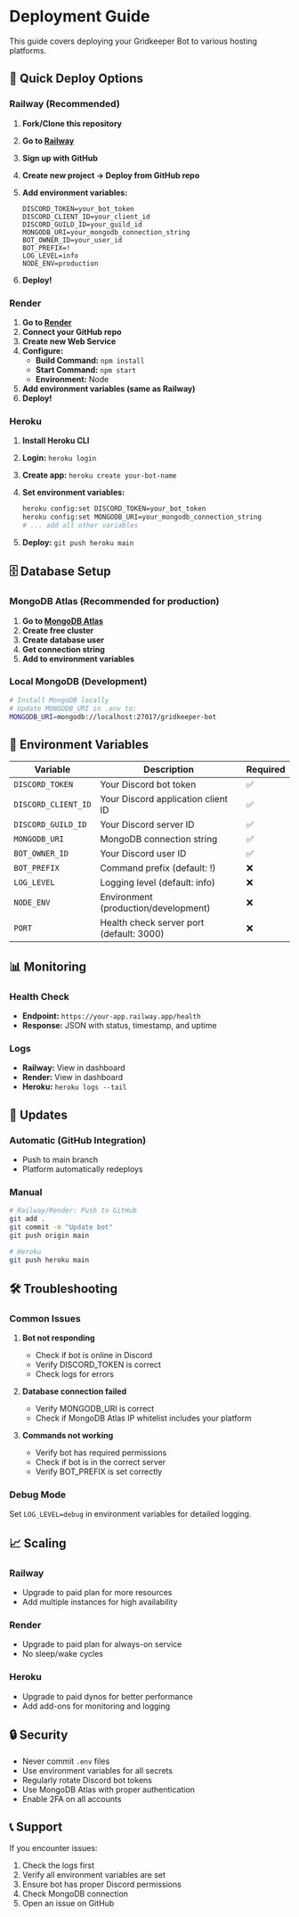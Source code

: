 # Deployment Guide

This guide covers deploying your Gridkeeper Bot to various hosting platforms.

## 🚀 Quick Deploy Options

### Railway (Recommended)

1. **Fork/Clone this repository**
2. **Go to [Railway](https://railway.app)**
3. **Sign up with GitHub**
4. **Create new project → Deploy from GitHub repo**
5. **Add environment variables:**

   ```
   DISCORD_TOKEN=your_bot_token
   DISCORD_CLIENT_ID=your_client_id
   DISCORD_GUILD_ID=your_guild_id
   MONGODB_URI=your_mongodb_connection_string
   BOT_OWNER_ID=your_user_id
   BOT_PREFIX=!
   LOG_LEVEL=info
   NODE_ENV=production
   ```

6. **Deploy!**

### Render

1. **Go to [Render](https://render.com)**
2. **Connect your GitHub repo**
3. **Create new Web Service**
4. **Configure:**
   - **Build Command:** `npm install`
   - **Start Command:** `npm start`
   - **Environment:** Node
5. **Add environment variables (same as Railway)**
6. **Deploy!**

### Heroku

1. **Install Heroku CLI**
2. **Login:** `heroku login`
3. **Create app:** `heroku create your-bot-name`
4. **Set environment variables:**

   ```bash
   heroku config:set DISCORD_TOKEN=your_bot_token
   heroku config:set MONGODB_URI=your_mongodb_connection_string
   # ... add all other variables
   ```

5. **Deploy:** `git push heroku main`

## 🗄️ Database Setup

### MongoDB Atlas (Recommended for production)

1. **Go to [MongoDB Atlas](https://mongodb.com/atlas)**
2. **Create free cluster**
3. **Create database user**
4. **Get connection string**
5. **Add to environment variables**

### Local MongoDB (Development)

```bash
# Install MongoDB locally
# Update MONGODB_URI in .env to:
MONGODB_URI=mongodb://localhost:27017/gridkeeper-bot
```

## 🔧 Environment Variables

| Variable | Description | Required |
|----------|-------------|----------|
| `DISCORD_TOKEN` | Your Discord bot token | ✅ |
| `DISCORD_CLIENT_ID` | Your Discord application client ID | ✅ |
| `DISCORD_GUILD_ID` | Your Discord server ID | ✅ |
| `MONGODB_URI` | MongoDB connection string | ✅ |
| `BOT_OWNER_ID` | Your Discord user ID | ✅ |
| `BOT_PREFIX` | Command prefix (default: !) | ❌ |
| `LOG_LEVEL` | Logging level (default: info) | ❌ |
| `NODE_ENV` | Environment (production/development) | ❌ |
| `PORT` | Health check server port (default: 3000) | ❌ |

## 📊 Monitoring

### Health Check

- **Endpoint:** `https://your-app.railway.app/health`
- **Response:** JSON with status, timestamp, and uptime

### Logs

- **Railway:** View in dashboard
- **Render:** View in dashboard
- **Heroku:** `heroku logs --tail`

## 🔄 Updates

### Automatic (GitHub Integration)

- Push to main branch
- Platform automatically redeploys

### Manual

```bash
# Railway/Render: Push to GitHub
git add .
git commit -m "Update bot"
git push origin main

# Heroku
git push heroku main
```

## 🛠️ Troubleshooting

### Common Issues

1. **Bot not responding**
   - Check if bot is online in Discord
   - Verify DISCORD_TOKEN is correct
   - Check logs for errors

2. **Database connection failed**
   - Verify MONGODB_URI is correct
   - Check if MongoDB Atlas IP whitelist includes your platform

3. **Commands not working**
   - Verify bot has required permissions
   - Check if bot is in the correct server
   - Verify BOT_PREFIX is set correctly

### Debug Mode

Set `LOG_LEVEL=debug` in environment variables for detailed logging.

## 📈 Scaling

### Railway

- Upgrade to paid plan for more resources
- Add multiple instances for high availability

### Render

- Upgrade to paid plan for always-on service
- No sleep/wake cycles

### Heroku

- Upgrade to paid dynos for better performance
- Add add-ons for monitoring and logging

## 🔒 Security

- Never commit `.env` files
- Use environment variables for all secrets
- Regularly rotate Discord bot tokens
- Use MongoDB Atlas with proper authentication
- Enable 2FA on all accounts

## 📞 Support

If you encounter issues:

1. Check the logs first
2. Verify all environment variables are set
3. Ensure bot has proper Discord permissions
4. Check MongoDB connection
5. Open an issue on GitHub
